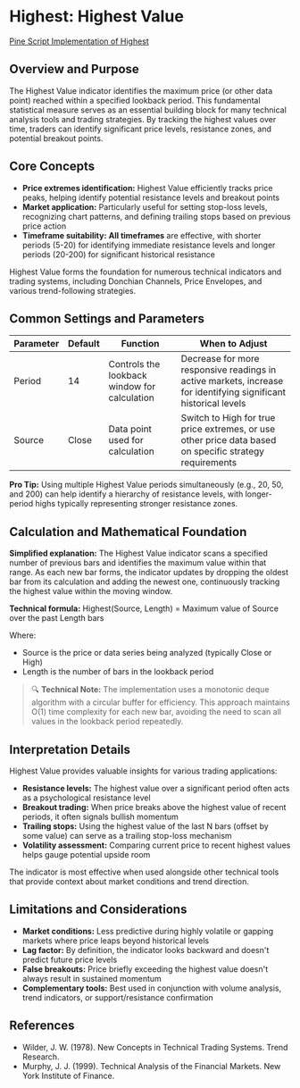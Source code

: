 # Highest: Highest Value

[Pine Script Implementation of Highest](https://github.com/mihakralj/pinescript/blob/main/indicators/numerics/highest.pine)

## Overview and Purpose

The Highest Value indicator identifies the maximum price (or other data point) reached within a specified lookback period. This fundamental statistical measure serves as an essential building block for many technical analysis tools and trading strategies. By tracking the highest values over time, traders can identify significant price levels, resistance zones, and potential breakout points.

## Core Concepts

* **Price extremes identification:** Highest Value efficiently tracks price peaks, helping identify potential resistance levels and breakout points
* **Market application:** Particularly useful for setting stop-loss levels, recognizing chart patterns, and defining trailing stops based on previous price action
* **Timeframe suitability:** **All timeframes** are effective, with shorter periods (5-20) for identifying immediate resistance levels and longer periods (20-200) for significant historical resistance

Highest Value forms the foundation for numerous technical indicators and trading systems, including Donchian Channels, Price Envelopes, and various trend-following strategies.

## Common Settings and Parameters

| Parameter | Default | Function | When to Adjust |
|-----------|---------|----------|---------------|
| Period | 14 | Controls the lookback window for calculation | Decrease for more responsive readings in active markets, increase for identifying significant historical levels |
| Source | Close | Data point used for calculation | Switch to High for true price extremes, or use other price data based on specific strategy requirements |

**Pro Tip:** Using multiple Highest Value periods simultaneously (e.g., 20, 50, and 200) can help identify a hierarchy of resistance levels, with longer-period highs typically representing stronger resistance zones.

## Calculation and Mathematical Foundation

**Simplified explanation:**
The Highest Value indicator scans a specified number of previous bars and identifies the maximum value within that range. As each new bar forms, the indicator updates by dropping the oldest bar from its calculation and adding the newest one, continuously tracking the highest value within the moving window.

**Technical formula:**
Highest(Source, Length) = Maximum value of Source over the past Length bars

Where:

* Source is the price or data series being analyzed (typically Close or High)
* Length is the number of bars in the lookback period

> 🔍 **Technical Note:** The implementation uses a monotonic deque algorithm with a circular buffer for efficiency. This approach maintains O(1) time complexity for each new bar, avoiding the need to scan all values in the lookback period repeatedly.

## Interpretation Details

Highest Value provides valuable insights for various trading applications:

* **Resistance levels:** The highest value over a significant period often acts as a psychological resistance level
* **Breakout trading:** When price breaks above the highest value of recent periods, it often signals bullish momentum
* **Trailing stops:** Using the highest value of the last N bars (offset by some value) can serve as a trailing stop-loss mechanism
* **Volatility assessment:** Comparing current price to recent highest values helps gauge potential upside room

The indicator is most effective when used alongside other technical tools that provide context about market conditions and trend direction.

## Limitations and Considerations

* **Market conditions:** Less predictive during highly volatile or gapping markets where price leaps beyond historical levels
* **Lag factor:** By definition, the indicator looks backward and doesn't predict future price levels
* **False breakouts:** Price briefly exceeding the highest value doesn't always result in sustained momentum
* **Complementary tools:** Best used in conjunction with volume analysis, trend indicators, or support/resistance confirmation

## References

* Wilder, J. W. (1978). New Concepts in Technical Trading Systems. Trend Research.
* Murphy, J. J. (1999). Technical Analysis of the Financial Markets. New York Institute of Finance.
